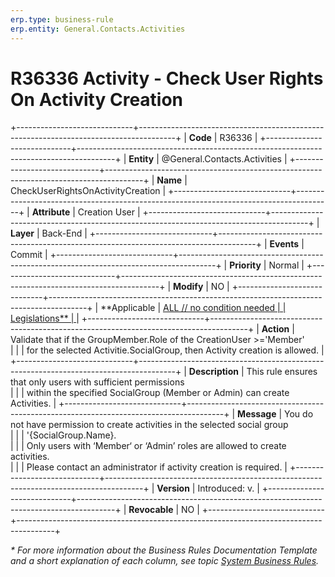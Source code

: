 ```yaml
---
erp.type: business-rule
erp.entity: General.Contacts.Activities
---
```


# R36336 Activity - Check User Rights On Activity Creation
+-----------------------------+---------------------------------------------------------------------------------------+
| **Code**                    | R36336                                                                                |
+-----------------------------+---------------------------------------------------------------------------------------+
| **Entity**                  | @General.Contacts.Activities                                                          |
+-----------------------------+---------------------------------------------------------------------------------------+
| **Name**                    | CheckUserRightsOnActivityCreation                                                     |
+-----------------------------+---------------------------------------------------------------------------------------+
| **Attribute**               | Creation User                                                                         |
+-----------------------------+---------------------------------------------------------------------------------------+
| **Layer**                   | Back-End                                                                              |
+-----------------------------+---------------------------------------------------------------------------------------+
| **Events**                  | Commit                                                                                |
+-----------------------------+---------------------------------------------------------------------------------------+
| **Priority**                | Normal                                                                                |
+-----------------------------+---------------------------------------------------------------------------------------+
| **Modify**                  | NO                                                                                    |
+-----------------------------+---------------------------------------------------------------------------------------+
| **Applicable                | [ALL // no condition needed                                                           |
| Legislations**              | ](xref:applicable-legislations)                                                       |
+-----------------------------+---------------------------------------------------------------------------------------+
| **Action**                  | Validate that if the GroupMember.Role of the CreationUser >='Member' <br>             |
|                             | for the selected Activitie.SocialGroup, then Activity creation is allowed.            |
+-----------------------------+---------------------------------------------------------------------------------------+
| **Description**             | This rule ensures that only users with sufficient permissions <br>                    |
|                             | within the specified SocialGroup (Member or Admin) can create Activities.             |
+-----------------------------+---------------------------------------------------------------------------------------+
| **Message**                 | You do not have permission to create activities in the selected social group <br>     |
|                             | '{SocialGroup.Name}.<br>                                                              |
|                             | Only users with ‘Member‘ or ‘Admin’ roles are allowed to create activities. <br>      |
|                             | Please contact an administrator if activity creation is required.                     |
+-----------------------------+---------------------------------------------------------------------------------------+
| **Version**                 | Introduced: v.                                                                        |
+-----------------------------+---------------------------------------------------------------------------------------+
| **Revocable**               | NO                                                                                    |
+-----------------------------+---------------------------------------------------------------------------------------+

*\* For more information about the Business Rules Documentation Template and a short explanation of each column, see
topic [System Business Rules](../templates/template-description-system-business-rules.md).*
